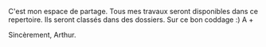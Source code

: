 C'est mon espace de partage.
Tous mes travaux seront disponibles dans ce repertoire.
Ils seront classés dans des dossiers.
Sur ce bon coddage :)
A +

Sincèrement,
Arthur.
